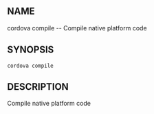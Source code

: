 
## NAME
cordova compile -- Compile native platform code
  
## SYNOPSIS
    cordova compile 
  
## DESCRIPTION
Compile native platform code






